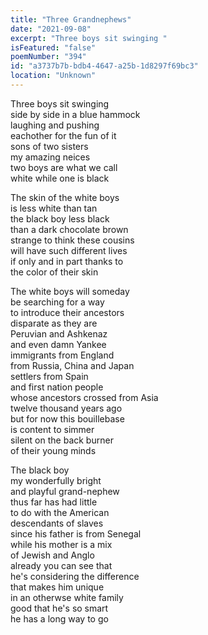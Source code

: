 ```yaml
---
title: "Three Grandnephews"
date: "2021-09-08"
excerpt: "Three boys sit swinging "
isFeatured: "false"
poemNumber: "394"
id: "a3737b7b-bdb4-4647-a25b-1d8297f69bc3"
location: "Unknown"
---
```


Three boys sit swinging  
side by side in a blue hammock  
laughing and pushing  
eachother for the fun of it  
sons of two sisters  
my amazing neices  
two boys are what we call  
white while one is black

The skin of the white boys  
is less white than tan  
the black boy less black  
than a dark chocolate brown  
strange to think these cousins  
will have such different lives  
if only and in part thanks to  
the color of their skin

The white boys will someday  
be searching for a way  
to introduce their ancestors  
disparate as they are  
Peruvian and Ashkenaz  
and even damn Yankee  
immigrants from England  
from Russia, China and Japan  
settlers from Spain  
and first nation people  
whose ancestors crossed from Asia  
twelve thousand years ago  
but for now this bouillebase  
is content to simmer  
silent on the back burner  
of their young minds

The black boy  
my wonderfully bright  
and playful grand-nephew  
thus far has had little  
to do with the American  
descendants of slaves  
since his father is from Senegal  
while his mother is a mix  
of Jewish and Anglo  
already you can see that  
he's considering the difference  
that makes him unique  
in an otherwse white family  
good that he's so smart  
he has a long way to go
